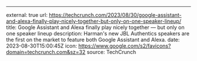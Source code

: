 ---
external: true
url: https://techcrunch.com/2023/08/30/google-assistant-and-alexa-finally-play-nicely-together-but-only-on-one-speaker-lineup/
title: Google Assistant and Alexa finally play nicely together — but only on one speaker lineup
description: Harman's new JBL Authentics speakers are the first on the market to feature both Google Assistant and Alexa.
date: 2023-08-30T15:00:45Z
icon: https://www.google.com/s2/favicons?domain=techcrunch.com&sz=32
source: TechCrunch